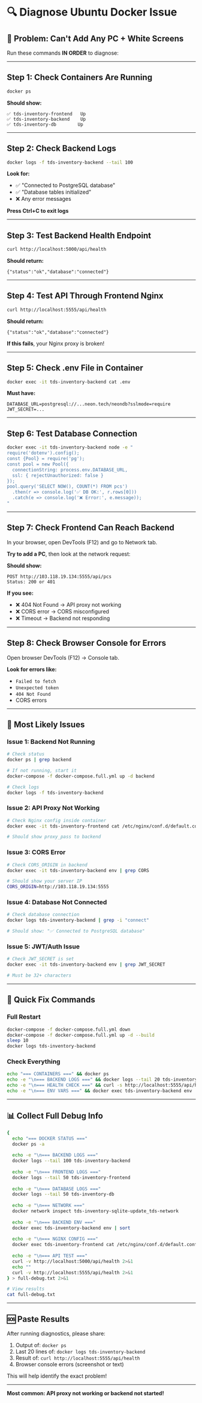 # 🔍 Diagnose Ubuntu Docker Issue

## 🚨 Problem: Can't Add Any PC + White Screens

Run these commands **IN ORDER** to diagnose:

---

## Step 1: Check Containers Are Running

```bash
docker ps
```

**Should show:**
```
✅ tds-inventory-frontend   Up
✅ tds-inventory-backend    Up  
✅ tds-inventory-db        Up
```

---

## Step 2: Check Backend Logs

```bash
docker logs -f tds-inventory-backend --tail 100
```

**Look for:**
- ✅ "Connected to PostgreSQL database"
- ✅ "Database tables initialized"
- ❌ Any error messages

**Press Ctrl+C to exit logs**

---

## Step 3: Test Backend Health Endpoint

```bash
curl http://localhost:5000/api/health
```

**Should return:**
```
{"status":"ok","database":"connected"}
```

---

## Step 4: Test API Through Frontend Nginx

```bash
curl http://localhost:5555/api/health
```

**Should return:**
```
{"status":"ok","database":"connected"}
```

**If this fails**, your Nginx proxy is broken!

---

## Step 5: Check .env File in Container

```bash
docker exec -it tds-inventory-backend cat .env
```

**Must have:**
```
DATABASE_URL=postgresql://...neon.tech/neondb?sslmode=require
JWT_SECRET=...
```

---

## Step 6: Test Database Connection

```bash
docker exec -it tds-inventory-backend node -e "
require('dotenv').config();
const {Pool} = require('pg');
const pool = new Pool({
  connectionString: process.env.DATABASE_URL,
  ssl: { rejectUnauthorized: false }
});
pool.query('SELECT NOW(), COUNT(*) FROM pcs')
  .then(r => console.log('✅ DB OK:', r.rows[0]))
  .catch(e => console.log('❌ Error:', e.message));
"
```

---

## Step 7: Check Frontend Can Reach Backend

In your browser, open DevTools (F12) and go to Network tab.

**Try to add a PC**, then look at the network request:

**Should show:**
```
POST http://103.118.19.134:5555/api/pcs
Status: 200 or 401
```

**If you see:**
- ❌ 404 Not Found → API proxy not working
- ❌ CORS error → CORS misconfigured
- ❌ Timeout → Backend not responding

---

## Step 8: Check Browser Console for Errors

Open browser DevTools (F12) → Console tab.

**Look for errors like:**
- `Failed to fetch`
- `Unexpected token`
- `404 Not Found`
- CORS errors

---

## 🎯 Most Likely Issues

### Issue 1: Backend Not Running
```bash
# Check status
docker ps | grep backend

# If not running, start it
docker-compose -f docker-compose.full.yml up -d backend

# Check logs
docker logs -f tds-inventory-backend
```

### Issue 2: API Proxy Not Working
```bash
# Check Nginx config inside container
docker exec -it tds-inventory-frontend cat /etc/nginx/conf.d/default.conf | grep -A 10 "location /api"

# Should show proxy_pass to backend
```

### Issue 3: CORS Error
```bash
# Check CORS_ORIGIN in backend
docker exec -it tds-inventory-backend env | grep CORS

# Should show your server IP
CORS_ORIGIN=http://103.118.19.134:5555
```

### Issue 4: Database Not Connected
```bash
# Check database connection
docker logs tds-inventory-backend | grep -i "connect"

# Should show: "✅ Connected to PostgreSQL database"
```

### Issue 5: JWT/Auth Issue
```bash
# Check JWT_SECRET is set
docker exec -it tds-inventory-backend env | grep JWT_SECRET

# Must be 32+ characters
```

---

## 🔧 Quick Fix Commands

### Full Restart
```bash
docker-compose -f docker-compose.full.yml down
docker-compose -f docker-compose.full.yml up -d --build
sleep 10
docker logs tds-inventory-backend
```

### Check Everything
```bash
echo "=== CONTAINERS ===" && docker ps
echo -e "\n=== BACKEND LOGS ===" && docker logs --tail 20 tds-inventory-backend
echo -e "\n=== HEALTH CHECK ===" && curl -s http://localhost:5555/api/health
echo -e "\n=== ENV VARS ===" && docker exec tds-inventory-backend env | grep -E "DATABASE|JWT|CORS"
```

---

## 📊 Collect Full Debug Info

```bash
{
  echo "=== DOCKER STATUS ==="
  docker ps -a
  
  echo -e "\n=== BACKEND LOGS ==="
  docker logs --tail 100 tds-inventory-backend
  
  echo -e "\n=== FRONTEND LOGS ==="
  docker logs --tail 50 tds-inventory-frontend
  
  echo -e "\n=== DATABASE LOGS ==="
  docker logs --tail 50 tds-inventory-db
  
  echo -e "\n=== NETWORK ==="
  docker network inspect tds-inventory-sqlite-update_tds-network
  
  echo -e "\n=== BACKEND ENV ==="
  docker exec tds-inventory-backend env | sort
  
  echo -e "\n=== NGINX CONFIG ==="
  docker exec tds-inventory-frontend cat /etc/nginx/conf.d/default.conf
  
  echo -e "\n=== API TEST ==="
  curl -v http://localhost:5000/api/health 2>&1
  echo ""
  curl -v http://localhost:5555/api/health 2>&1
} > full-debug.txt 2>&1

# View results
cat full-debug.txt
```

---

## 🆘 Paste Results

After running diagnostics, please share:

1. Output of: `docker ps`
2. Last 20 lines of: `docker logs tds-inventory-backend`
3. Result of: `curl http://localhost:5555/api/health`
4. Browser console errors (screenshot or text)

This will help identify the exact problem!

---

**Most common: API proxy not working or backend not started!**

